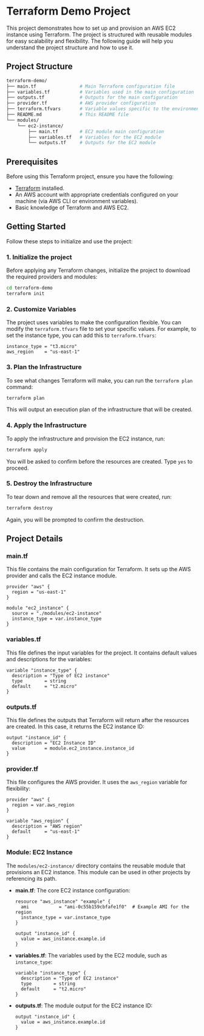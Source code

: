 # Terraform Demo Project

This project demonstrates how to set up and provision an AWS EC2 instance using Terraform. The project is structured with reusable modules for easy scalability and flexibility. The following guide will help you understand the project structure and how to use it.

## Project Structure

```bash
terraform-demo/
├── main.tf                # Main Terraform configuration file
├── variables.tf           # Variables used in the main configuration
├── outputs.tf             # Outputs for the main configuration
├── provider.tf            # AWS provider configuration
├── terraform.tfvars       # Variable values specific to the environment
├── README.md              # This README file
└── modules/
    └── ec2-instance/
        ├── main.tf        # EC2 module main configuration
        ├── variables.tf   # Variables for the EC2 module
        └── outputs.tf     # Outputs for the EC2 module
```

## Prerequisites

Before using this Terraform project, ensure you have the following:

- [Terraform](https://www.terraform.io/downloads.html) installed.
- An AWS account with appropriate credentials configured on your machine (via AWS CLI or environment variables).
- Basic knowledge of Terraform and AWS EC2.

## Getting Started

Follow these steps to initialize and use the project:

### 1. Initialize the project

Before applying any Terraform changes, initialize the project to download the required providers and modules:

```bash
cd terraform-demo
terraform init
```

### 2. Customize Variables

The project uses variables to make the configuration flexible. You can modify the `terraform.tfvars` file to set your specific values. For example, to set the instance type, you can add this to `terraform.tfvars`:

```hcl
instance_type = "t3.micro"
aws_region    = "us-east-1"
```

### 3. Plan the Infrastructure

To see what changes Terraform will make, you can run the `terraform plan` command:

```bash
terraform plan
```

This will output an execution plan of the infrastructure that will be created.

### 4. Apply the Infrastructure

To apply the infrastructure and provision the EC2 instance, run:

```bash
terraform apply
```

You will be asked to confirm before the resources are created. Type `yes` to proceed.

### 5. Destroy the Infrastructure

To tear down and remove all the resources that were created, run:

```bash
terraform destroy
```

Again, you will be prompted to confirm the destruction.

## Project Details

### main.tf

This file contains the main configuration for Terraform. It sets up the AWS provider and calls the EC2 instance module.

```hcl
provider "aws" {
  region = "us-east-1"
}

module "ec2_instance" {
  source = "./modules/ec2-instance"
  instance_type = var.instance_type
}
```

### variables.tf

This file defines the input variables for the project. It contains default values and descriptions for the variables:

```hcl
variable "instance_type" {
  description = "Type of EC2 instance"
  type        = string
  default     = "t2.micro"
}
```

### outputs.tf

This file defines the outputs that Terraform will return after the resources are created. In this case, it returns the EC2 instance ID:

```hcl
output "instance_id" {
  description = "EC2 Instance ID"
  value       = module.ec2_instance.instance_id
}
```

### provider.tf

This file configures the AWS provider. It uses the `aws_region` variable for flexibility:

```hcl
provider "aws" {
  region = var.aws_region
}

variable "aws_region" {
  description = "AWS region"
  default     = "us-east-1"
}
```

### Module: EC2 Instance

The `modules/ec2-instance/` directory contains the reusable module that provisions an EC2 instance. This module can be used in other projects by referencing its path.

- **main.tf**: The core EC2 instance configuration:

  ```hcl
  resource "aws_instance" "example" {
    ami           = "ami-0c55b159cbfafe1f0"  # Example AMI for the region
    instance_type = var.instance_type
  }

  output "instance_id" {
    value = aws_instance.example.id
  }
  ```

- **variables.tf**: The variables used by the EC2 module, such as `instance_type`:

  ```hcl
  variable "instance_type" {
    description = "Type of EC2 instance"
    type        = string
    default     = "t2.micro"
  }
  ```

- **outputs.tf**: The module output for the EC2 instance ID:

  ```hcl
  output "instance_id" {
    value = aws_instance.example.id
  }
  ```
